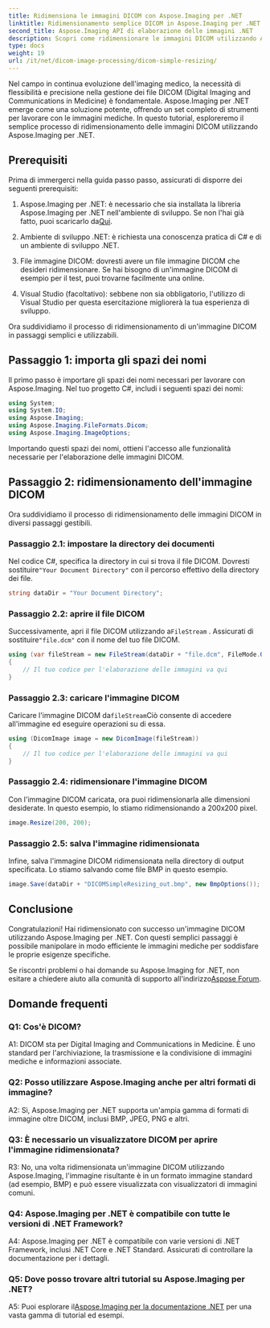 ```yaml
---
title: Ridimensiona le immagini DICOM con Aspose.Imaging per .NET
linktitle: Ridimensionamento semplice DICOM in Aspose.Imaging per .NET
second_title: Aspose.Imaging API di elaborazione delle immagini .NET
description: Scopri come ridimensionare le immagini DICOM utilizzando Aspose.Imaging per .NET, un potente strumento per l'elaborazione delle immagini mediche. Semplici passaggi per risultati precisi.
type: docs
weight: 19
url: /it/net/dicom-image-processing/dicom-simple-resizing/
---
```

Nel campo in continua evoluzione dell'imaging medico, la necessità di flessibilità e precisione nella gestione dei file DICOM (Digital Imaging and Communications in Medicine) è fondamentale. Aspose.Imaging per .NET emerge come una soluzione potente, offrendo un set completo di strumenti per lavorare con le immagini mediche. In questo tutorial, esploreremo il semplice processo di ridimensionamento delle immagini DICOM utilizzando Aspose.Imaging per .NET. 

## Prerequisiti

Prima di immergerci nella guida passo passo, assicurati di disporre dei seguenti prerequisiti:

1.  Aspose.Imaging per .NET: è necessario che sia installata la libreria Aspose.Imaging per .NET nell'ambiente di sviluppo. Se non l'hai già fatto, puoi scaricarlo da[Qui](https://releases.aspose.com/imaging/net/).

2. Ambiente di sviluppo .NET: è richiesta una conoscenza pratica di C# e di un ambiente di sviluppo .NET.

3. File immagine DICOM: dovresti avere un file immagine DICOM che desideri ridimensionare. Se hai bisogno di un'immagine DICOM di esempio per il test, puoi trovarne facilmente una online.

4. Visual Studio (facoltativo): sebbene non sia obbligatorio, l'utilizzo di Visual Studio per questa esercitazione migliorerà la tua esperienza di sviluppo.

Ora suddividiamo il processo di ridimensionamento di un'immagine DICOM in passaggi semplici e utilizzabili.

## Passaggio 1: importa gli spazi dei nomi

Il primo passo è importare gli spazi dei nomi necessari per lavorare con Aspose.Imaging. Nel tuo progetto C#, includi i seguenti spazi dei nomi:

```csharp
using System;
using System.IO;
using Aspose.Imaging;
using Aspose.Imaging.FileFormats.Dicom;
using Aspose.Imaging.ImageOptions;
```

Importando questi spazi dei nomi, ottieni l'accesso alle funzionalità necessarie per l'elaborazione delle immagini DICOM.

## Passaggio 2: ridimensionamento dell'immagine DICOM

Ora suddividiamo il processo di ridimensionamento delle immagini DICOM in diversi passaggi gestibili.

### Passaggio 2.1: impostare la directory dei documenti

 Nel codice C#, specifica la directory in cui si trova il file DICOM. Dovresti sostituire`"Your Document Directory"` con il percorso effettivo della directory dei file.

```csharp
string dataDir = "Your Document Directory";
```

### Passaggio 2.2: aprire il file DICOM

 Successivamente, apri il file DICOM utilizzando a`FileStream` . Assicurati di sostituire`"file.dcm"` con il nome del tuo file DICOM.

```csharp
using (var fileStream = new FileStream(dataDir + "file.dcm", FileMode.Open, FileAccess.Read))
{
    // Il tuo codice per l'elaborazione delle immagini va qui
}
```

### Passaggio 2.3: caricare l'immagine DICOM

 Caricare l'immagine DICOM da`fileStream`Ciò consente di accedere all'immagine ed eseguire operazioni su di essa.

```csharp
using (DicomImage image = new DicomImage(fileStream))
{
    // Il tuo codice per l'elaborazione delle immagini va qui
}
```

### Passaggio 2.4: ridimensionare l'immagine DICOM

Con l'immagine DICOM caricata, ora puoi ridimensionarla alle dimensioni desiderate. In questo esempio, lo stiamo ridimensionando a 200x200 pixel.

```csharp
image.Resize(200, 200);
```

### Passaggio 2.5: salva l'immagine ridimensionata

Infine, salva l'immagine DICOM ridimensionata nella directory di output specificata. Lo stiamo salvando come file BMP in questo esempio.

```csharp
image.Save(dataDir + "DICOMSimpleResizing_out.bmp", new BmpOptions());
```

## Conclusione

Congratulazioni! Hai ridimensionato con successo un'immagine DICOM utilizzando Aspose.Imaging per .NET. Con questi semplici passaggi è possibile manipolare in modo efficiente le immagini mediche per soddisfare le proprie esigenze specifiche.

 Se riscontri problemi o hai domande su Aspose.Imaging for .NET, non esitare a chiedere aiuto alla comunità di supporto all'indirizzo[Aspose Forum](https://forum.aspose.com/).

## Domande frequenti

### Q1: Cos'è DICOM?

A1: DICOM sta per Digital Imaging and Communications in Medicine. È uno standard per l'archiviazione, la trasmissione e la condivisione di immagini mediche e informazioni associate.

### Q2: Posso utilizzare Aspose.Imaging anche per altri formati di immagine?

A2: Sì, Aspose.Imaging per .NET supporta un'ampia gamma di formati di immagine oltre DICOM, inclusi BMP, JPEG, PNG e altri.

### Q3: È necessario un visualizzatore DICOM per aprire l'immagine ridimensionata?

R3: No, una volta ridimensionata un'immagine DICOM utilizzando Aspose.Imaging, l'immagine risultante è in un formato immagine standard (ad esempio, BMP) e può essere visualizzata con visualizzatori di immagini comuni.

### Q4: Aspose.Imaging per .NET è compatibile con tutte le versioni di .NET Framework?

A4: Aspose.Imaging per .NET è compatibile con varie versioni di .NET Framework, inclusi .NET Core e .NET Standard. Assicurati di controllare la documentazione per i dettagli.

### Q5: Dove posso trovare altri tutorial su Aspose.Imaging per .NET?

 A5: Puoi esplorare il[Aspose.Imaging per la documentazione .NET](https://reference.aspose.com/imaging/net/) per una vasta gamma di tutorial ed esempi.
